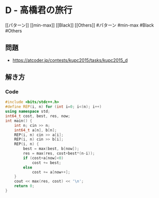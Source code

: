 # D - 高橋君の旅行
[[パターン]] [[min-max]] [[Black]] [[Others]]
#パターン #min-max #Black #Others 

## 問題
- https://atcoder.jp/contests/kupc2015/tasks/kupc2015_d

## 解き方
### Code
```c++
#include <bits/stdc++.h>
#define REP(i, n) for (int i=0; i<(n); i++)
using namespace std;
int64_t cost, best, res, now;
int main() {
	int n; cin >> n;
	int64_t a[n], b[n];
	REP(i, n) cin >> a[i];
	REP(i, n) cin >> b[i];
	REP(i, n) {
		best = max(best, b[now]);
		res = max(res, cost+best*(n-i));
		if (cost+a[now]<0)
			cost += best;
		else
			cost += a[now++];
	}
	cout << max(res, cost) << '\n';
	return 0;
}
```